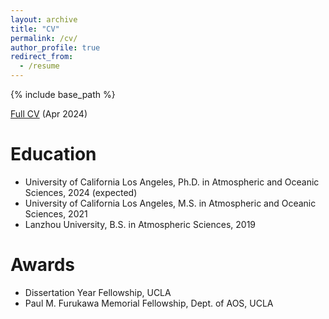 ```yaml
---
layout: archive
title: "CV"
permalink: /cv/
author_profile: true
redirect_from:
  - /resume
---
```


{% include base_path %}

[Full CV](/files/CV.pdf) (Apr 2024)

Education
======
* University of California Los Angeles, Ph.D. in Atmospheric and Oceanic Sciences, 2024 (expected)
* University of California Los Angeles, M.S. in Atmospheric and Oceanic Sciences, 2021
* Lanzhou University, B.S. in Atmospheric Sciences, 2019

Awards
====== 
* Dissertation Year Fellowship, UCLA
* Paul M. Furukawa Memorial Fellowship, Dept. of AOS, UCLA
